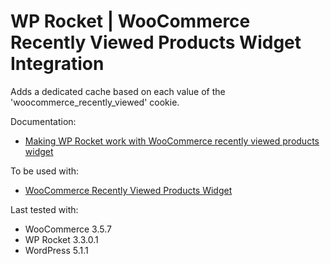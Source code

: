 # WP Rocket | WooCommerce Recently Viewed Products Widget Integration

Adds a dedicated cache based on each value of the 'woocommerce_recently_viewed' cookie.

Documentation:
* [Making WP Rocket work with WooCommerce recently viewed products widget](http://docs.wp-rocket.me/article/852-making-wp-rocket-work-with-woocommerce-recently-viewed-products-widget)

To be used with:
* [WooCommerce Recently Viewed Products Widget](https://docs.woocommerce.com/document/woocommerce-widgets/)

Last tested with:
* WooCommerce 3.5.7
* WP Rocket 3.3.0.1
* WordPress 5.1.1
